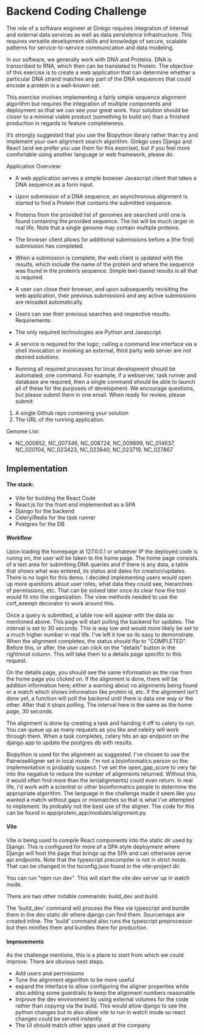 # Backend Coding Challenge

The role of a software engineer at Ginkgo requires integration of internal and external data services as well as data persistence infrastructure. This requires versatile development skills and knowledge of secure, scalable patterns for service-to-service communication and data modeling.

In our software, we generally work with DNA and Proteins. DNA is transcribed to RNA, which then can be translated to Protein. The objective of this exercise is to create a web application that can determine whether a particular DNA strand matches any part of the DNA sequences that could encode a protein in a well-known set.

This exercise involves implementing a fairly simple sequence alignment algorithm but requires the integration of multiple components and deployment so that we can see your great work. Your solution should be closer to a minimal viable product (something to build on) than a finished production in regards to feature completeness.

It’s strongly suggested that you use the Biopython library rather than try and implement your own alignment search algorithm. Ginkgo uses Django and React (and we prefer you use them for this exercise), but if you feel more comfortable using another language or web framework, please do.

Application Overview:
- A web application serves a simple browser Javascript client that takes a DNA sequence
as a form input.
- Upon submission of a DNA sequence, an asynchronous alignment is started to find a
Protein that contains the submitted sequence.
- Proteins from the provided list of genomes are searched until one is found containing
the provided sequence. The list will be much larger in real life. Note that a single
genome may contain multiple proteins.
- The browser client allows for additional submissions before a (the first) submission has
completed.
- When a submission is complete, the web client is updated with the results, which include
the name of the protein and where the sequence was found in the protein’s sequence.
Simple text-based results is all that is required.
- A user can close their browser, and upon subsequently revisiting the web application,
their previous submissions and any active submissions are reloaded automatically.
- Users can see their previous searches and respective results.
Requirements:
- The only required technologies are Python and Javascript.
  
- A service is required for the logic; calling a command line interface via a shell invocation or invoking an external, third party web server are not desired solutions.
- Running all required processes for local development should be automated; one command. For example, if a webserver, task runner and database are required, then a single command should be able to launch all of these for the purposes of development.
We encourage questions, but please submit them in one email.
When ready for review, please submit:
1. A single Github repo containing your solution
2. The URL of the running application.

Genome List:
- NC_000852, NC_007346, NC_008724, NC_009899, NC_014637, NC_020104, NC_023423, NC_023640, NC_023719, NC_027867


## Implementation

#### The stack:
- Vite for building the React Code
- React.js for the front end implemented as a SPA
- Django for the backend
- Celery/Redis for the task runner
- Postgres for the DB

#### Workflow
Upon loading the homepage at 127.0.0.1 or whatever IP the deployed code is runing on, the user will be taken to the home page.
The home page consists of a text area for submitting DNA queries and if there is any data, a table that shows what was entered,
its status and dates for creation/updates. There is no login for this demo. I decided implementing users would open up more
questions about user roles, what data they could see, hierarchies of permissions, etc. That can be solved later once its clear
how the tool would fit into the organization. The view methods needed to use the csrf_exempt decorator to work around this.

Once a query is submitted, a table row will appear with the data as mentioned above. This page will start polling the backend for
updates. The interval is set to 30 seconds. This is way low and would more likely be set to a much higher number in real life. I've
left it low so its easy to demonstrate. When the alignment completes, the status should flip to "COMPLETED". Before this, or after,
the user can click on the "details" button in the rightmost column. This will take them to a details page specific to this request.

On the details page, you should see the same information as the row from the home page you clicked on. If the alignment is done, there
will be addition information here; either a warning about no alignments being found or a match which shows information like protein id,
etc. If the alignment isn't done yet, a function will poll the backend until there is data one way or the other. After that it stops
polling. The interval here is the same as the home page, 30 seconds.

The alignment is done by creating a task and handing it off to celery to run. You can queue up as many requests as you like and celelry 
will work through them. When a task completes, celery hits an api endpoint on the django app to update the postgres db with results.

Biopython is used for the alignment as suggested. I've chosen to use the PairwiseAligner set in local mode. I'm not a bioinformatics
person so the implementation is probably suspect. I've set the open_gap_score to very far into the negative to reduce the number of
alignments returned. Without this, it would often find more than the len(alignments) could even return. In real life, i'd work with a
scientist or other bioinformatics people to determine the appropriate algorithm. The language in the challenge made it seem like you
wanted a match without gaps or mismatches so that is what i've attempted to implement. Its probably not the best use of the aligner.
The code for this can be found in app/protein_app/modules/alignment.py.

#### Vite
Vite is being used to compile React components into the static dir used by Django. This is configured for more of a SPA style 
deployment where Django will host the page that brings up the SPA and can otherwise serve api endpoints. Note that the typescript
precompiler is not in strict mode. That can be changed in the tsconfig.json found in the vite-project dir.

You can run "npm run dev". This will start the vite dev server up in watch mode.

There are two other notable commands: build_dev and build. 

The 'build_dev' command will process the files via typescript and bundle them in the dev static dir where django can find them.
Sourcemaps are created inline. The 'build' command also runs the typescript preprocessor but then minifies them and bundles them 
for production.

#### Improvements

As the challenge mentions, this is a place to start from which we could improve. There are obvious next steps.

- Add users and permissions 
- Tune the alignment algorithm to be more useful
- expand the interface to allow configuring the aligner properties while also adding some guardrails to keep the alignment numbers
reasonable
- Improve the dev environment by using external volumes for the code rather than copying via the build. This would allow django to 
see the python changes but to also allow vite to run in watch mode so react changes could be served instantly
- The UI should match other apps used at the company










